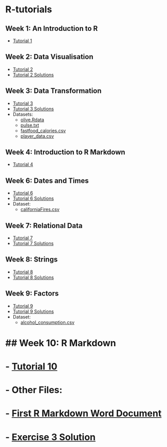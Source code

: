 # R-tutorials

## Week 1: An Introduction to R
- [Tutorial 1](Tutorial_01/Tutorial_1.md)

## Week 2: Data Visualisation
- [Tutorial 2](Tutorial_02/Tutorial_2.md)
- [Tutorial 2 Solutions](Tutorial_02/Tutorial_2_solutions.R)

## Week 3: Data Transformation
- [Tutorial 3](Tutorial_03/Tutorial_3.md)
- [Tutorial 3 Solutions](Tutorial_03/Tutorial_3_Solutions.R)
- Datasets:
  - [olive.Rdata](Tutorial_03/olive.Rdata)
  - [pulse.txt](Tutorial_03/pulse.txt)
  - [fastfood_calories.csv](Tutorial_03/fastfood_calories.csv)
  - [player_data.csv](Tutorial_03/player_data.csv)

## Week 4: Introduction to R Markdown
- [Tutorial 4](Tutorial_04/Intro_to_Rmarkdown.md)


## Week 6: Dates and Times
- [Tutorial 6](https://github.com/kellya72/R-tutorials/blob/master/Tutorial%206/Tutorial_6.md)
- [Tutorial 6 Solutions](https://github.com/kellya72/R-tutorials/blob/master/Tutorial%206/Tutorial_6_Solutions.md)
- Dataset:
  - [californiaFires.csv](https://github.com/kellya72/R-tutorials/blob/master/Tutorial%206/californiaFires.csv)

## Week 7: Relational Data
- [Tutorial 7](https://github.com/kellya72/R-tutorials/blob/master/Tutorial%207/Tutorial_7.md)
- [Tutorial 7 Solutions](https://github.com/kellya72/R-tutorials/blob/master/Tutorial%207/Tutorial_7_Solutions.md)

## Week 8: Strings
- [Tutorial 8](https://github.com/kellya72/R-tutorials/blob/master/Tutorial%208/Tutorial_8.md)
- [Tutorial 8 Solutions](https://github.com/kellya72/R-tutorials/blob/master/Tutorial%208/Tutorial_8_Solutions.md)

## Week 9: Factors
- [Tutorial 9](https://github.com/kellya72/R-tutorials/blob/master/Tutorial%209/Tutorial_9.md)
- [Tutorial 9 Solutions](https://github.com/kellya72/R-tutorials/blob/master/Tutorial%209/Tutorial_9_Solutions.md)
- Dataset:
  - [alcohol_consumption.csv](https://github.com/kellya72/R-tutorials/blob/master/Tutorial%209/alcohol_consumption.csv)
# 
# ## Week 10: R Markdown
# - [Tutorial 10](https://github.com/kellya72/R-tutorials/blob/master/Tutorial%2010/Tutorial%2010.Rmd)
# - Other Files:
#   - [First R Markdown Word Document](https://github.com/kellya72/R-tutorials/blob/master/Tutorial%2010/First_R_Markdown_Word_Document.docx)
#   - [Exercise 3 Solution](https://github.com/kellya72/R-tutorials/blob/master/Tutorial%2010/Exercise%203%20Solution.Rmd)



